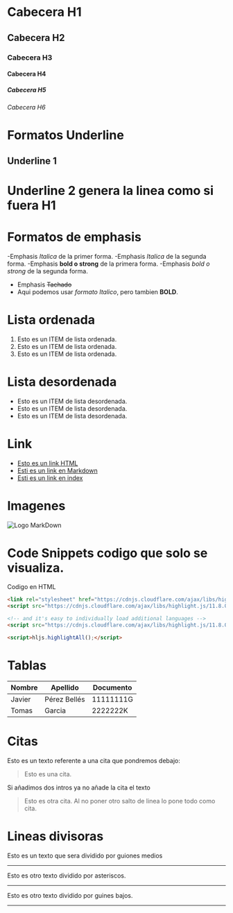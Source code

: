 # Cabecera H1
## Cabecera H2
### Cabecera H3
#### Cabecera H4
##### Cabecera H5
###### Cabecera H6

# Formatos Underline
Underline 1
-----------
Underline 2 genera la linea como si fuera H1
===========

# Formatos de emphasis
-Emphasis *Italica* de la primer forma.
-Emphasis _Italica_ de la segunda forma.
-Emphasis **bold o strong** de la primera forma.
-Emphasis _bold o strong_ de la segunda forma.
- Emphasis ~~Tachado~~
- Aqui podemos usar *formato Italico*, pero tambien **BOLD**.


# Lista ordenada
1. Esto es un ITEM de lista ordenada.
2. Esto es un ITEM de lista ordenada.
3. Esto es un ITEM de lista ordenada.

# Lista desordenada
- Esto es un ITEM de lista desordenada.
- Esto es un ITEM de lista desordenada.
- Esto es un ITEM de lista desordenada.

# Link
- <a href="http://google.com">Esto es un link HTML </a>
- [Esti es un link en Markdown](http://www.google.com)
- [Esti es un link en index](index.html)

# Imagenes
![Logo MarkDown](https://markdown-here.com/img/icon256.png)

# Code Snippets codigo que solo se visualiza.
Codigo en HTML
```HTML
<link rel="stylesheet" href="https://cdnjs.cloudflare.com/ajax/libs/highlight.js/11.8.0/styles/default.min.css">
<script src="https://cdnjs.cloudflare.com/ajax/libs/highlight.js/11.8.0/highlight.min.js"></script>

<!-- and it's easy to individually load additional languages -->
<script src="https://cdnjs.cloudflare.com/ajax/libs/highlight.js/11.8.0/languages/go.min.js"></script>

<script>hljs.highlightAll();</script>
```

# Tablas
| Nombre | Apellido | Documento | 
| ------ | -------- | --------- |
| Javier | Pérez Bellés | 11111111G |
| Tomas  | Garcia   | 2222222K |

# Citas
Esto es un texto referente a una cita que pondremos debajo:
> Esto es una cita.

Si añadimos dos intros ya no añade la cita el texto
>Esto es otra cita.
Al no poner otro salto de linea lo pone todo como cita.

# Lineas divisoras
Esto es un texto que sera dividido por guiones medios

---
Esto es otro texto dividido por asteriscos.

***

Esto es otro texto dividido por guines bajos.

___
